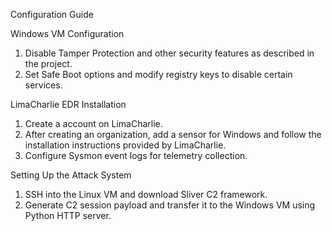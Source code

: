 Configuration Guide

Windows VM Configuration
1. Disable Tamper Protection and other security features as described in the project.
2. Set Safe Boot options and modify registry keys to disable certain services.

LimaCharlie EDR Installation
1. Create a account on LimaCharlie.
2. After creating an organization, add a sensor for Windows and follow the installation instructions provided by LimaCharlie.
3. Configure Sysmon event logs for telemetry collection.

Setting Up the Attack System
1. SSH into the Linux VM and download Sliver C2 framework.
2. Generate C2 session payload and transfer it to the Windows VM using Python HTTP server.
